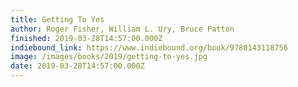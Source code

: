 ```yaml
---
title: Getting To Yes
author: Roger Fisher, William L. Ury, Bruce Patton
finished: 2019-03-28T14:57:00.000Z
indiebound_link: https://www.indiebound.org/book/9780143118756
image: /images/books/2019/getting-to-yes.jpg
date: 2019-03-28T14:57:00.000Z
---
```

